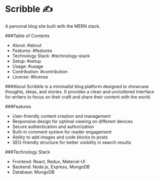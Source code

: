 # Scribble ✍️

A personal blog site built with the MERN stack.

###Table of Contents
- About: #about
- Features: #features
- Technology Stack: #technology-stack
- Setup: #setup
- Usage: #usage
- Contribution: #contribution
- License: #license

###About
Scribble is a minimalist blog platform designed to showcase thoughts, ideas, and stories. It provides a clean and uncluttered interface for writers to focus on their craft and share their content with the world.

###Features
- User-friendly content creation and management
- Responsive design for optimal viewing on different devices
- Secure authentication and authorization
- Built-in comment system for reader engagement
- Ability to add images and code blocks to posts
- SEO-friendly structure for better visibility in search results

###Technology Stack
- Frontend: React, Redux, Material-UI
- Backend: Node.js, Express, MongoDB
- Database: MongoDB
